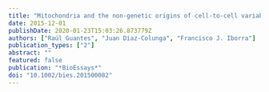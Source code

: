 ```yaml
---
title: "Mitochondria and the non-genetic origins of cell-to-cell variability: More is different"
date: 2015-12-01
publishDate: 2020-01-23T15:03:26.873779Z
authors: ["Raúl Guantes", "Juan Díaz-Colunga", "Francisco J. Iborra"]
publication_types: ["2"]
abstract: ""
featured: false
publication: "*BioEssays*"
doi: "10.1002/bies.201500082"
---
```



